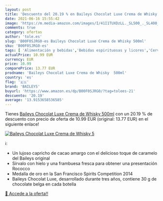 ```yaml
---
layout: post
title: 'Descuento del 20.19 % en Baileys Chocolat Luxe Crema de Whisky  5'
date: 2021-06-16 15:55:42
image: 'https://m.media-amazon.com/images/I/41I1TUXDzLL._SL500_._SL400_.jpg'
comments: true
category: ofertas
author: 'tole.es'
slug: 'B00F0SJRG0-es Baileys Chocolat Luxe Crema de Whisky 500ml'
sku: 'B00F0SJRG0-es'
tags: [ 'Alimentación y bebidas','Bebidas espirituosas y licores','Cervezas, vinos y licores','Licores','Whisky','baileys','whisky', ]
actualPrice: 10.99 EUR
currency: EUR
price: 10.99
comparePrice: 13.77 EUR
prodname: 'Baileys Chocolat Luxe Crema de Whisky  500ml'
country: 'es'
flag: '🇪🇸'
brand: 'BAILEYS'
buyurl: 'https://www.amazon.es/dp/B00F0SJRG0/?tag=tolees-21'
descuento: '20.19'
average: '13.9153658536585'
---
```


Tienes [Baileys Chocolat Luxe Crema de Whisky  500ml](https://www.amazon.es/dp/B00F0SJRG0/?tag=tolees-21) con un 20.19 % de descuento con precio de oferta de 10.99 EUR (original: 13.77 EUR) en el siguiente enlace!

[![Baileys Chocolat Luxe Crema de Whisky  5](https://m.media-amazon.com/images/I/41I1TUXDzLL._SL500_._SL400_.jpg)](https://www.amazon.es/dp/B00F0SJRG0/?tag=tolees-21)

ℹ️:

- Un lujoso capricho de cacao amargo con el delicioso toque de caramelo del Baileys original
- Sírvalo con hielo y una frambuesa fresca para obtener una presentación Rococco
- Medalla de oro en la San Francisco Spirits Competition 2014
- Baileys Chocolat Luxe, desarrollado durante tres años, contiene 30 g de chocolate belga en cada botella

[🛒 Accede a la oferta!!](https://www.amazon.es/dp/B00F0SJRG0/?tag=tolees-21)
